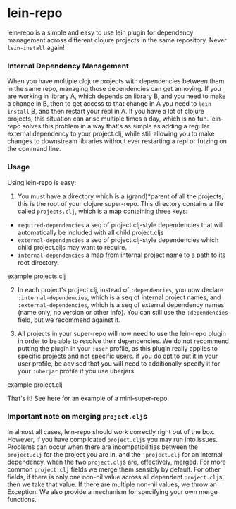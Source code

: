 lein-repo
=========

lein-repo is a simple and easy to use lein plugin for dependency management across different clojure projects in the same repository. Never `lein-install` again!


### Internal Dependency Management
When you have multiple clojure projects with dependencies between them in the same repo, managing those dependencies can get annoying. If you are working in library A, which depends on library B, and you need to make a change in B, then to get access to that change in A you need to `lein install` B, and then restart your repl in A. If you have a lot of clojure projects, this situation can arise multiple times a day, which is no fun. lein-repo solves this problem in a way that's as simple as adding a regular external dependency to your project.clj, while still allowing you to make changes to downstream libraries without ever restarting a repl or futzing on the command line.

### Usage

Using lein-repo is easy:

1. You must have a directory which is a (grand)*parent of all the projects; this is the root of your clojure super-repo. This directory contains a file called `projects.clj`, which is a map containing three keys: 

- `required-dependencies` a seq of project.clj-style dependencies that will automatically be included with all child project.cljs
- `external-dependencies` a seq of project.clj-style dependencies which child project.cljs may want to require.
- `internal-dependencies` a map from internal project name to a path to its root directory. 

example projects.clj

2. In each project's project.clj, instead of `:dependencies`, you now declare `:internal-dependencies`, which is a seq of internal project names, and `:external-dependencies`, which is a seq of external dependency names (name only, no version or other info). You can still use the `:dependencies` field, but we recommend against it.

3. All projects in your super-repo will now need to use the lein-repo plugin in order to be able to resolve their dependencies. We do not recommend putting the plugin in your `:user` profile, as this plugin really applies to specific projects and not specific users. if you do opt to put it in your user profile, be advised that you will need to additionally specify it for your `:uberjar` profile if you use uberjars.

example project.clj

That's it! See here for an example of a mini-super-repo.

### Important note on merging `project.clj`s

In almost all cases, lein-repo should work correctly right out of the box. However, if you have complicated `project.clj`s you may run into issues. Problems can occur when there are incompatibilities between the `project.clj` for the project you are in, and the `'project.clj` for an internal dependency, when the two `project.clj`s are, effectively, merged. For more common `project.clj` fields we merge them sensibly by default. For other fields, if there is only one non-nil value across all dependent `project.clj`s, then we take that value. If there are multiple non-nil values, we throw an Exception. We also provide a mechanism for specifying your own merge functions.


